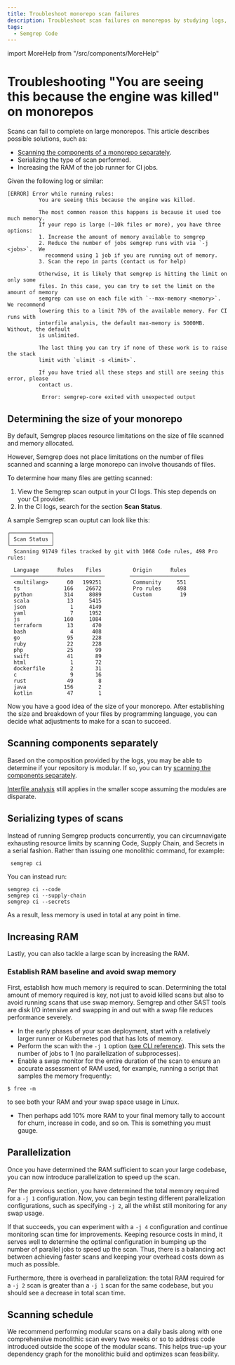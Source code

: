 ```yaml
---
title: Troubleshoot monorepo scan failures
description: Troubleshoot scan failures on monorepos by studying logs, compartmentalizing scans, increasing RAM, and running jobs in parallel.
tags:
  - Semgrep Code
---
```


import MoreHelp from "/src/components/MoreHelp"

# Troubleshooting "You are seeing this because the engine was killed" on monorepos

Scans can fail to complete on large monorepos. This article describes possible solutions, such as:

- [Scanning the components of a monorepo separately](https://semgrep.dev/docs/kb/semgrep-ci/scan-monorepo-in-parts/).
- Serializing the type of scan performed.
- Increasing the RAM of the job runner for CI jobs.

Given the following log or similar:

```
[ERROR] Error while running rules:
          You are seeing this because the engine was killed.

          The most common reason this happens is because it used too much memory.
          If your repo is large (~10k files or more), you have three options:
          1. Increase the amount of memory available to semgrep
          2. Reduce the number of jobs semgrep runs with via `-j <jobs>`.  We
            recommend using 1 job if you are running out of memory.
          3. Scan the repo in parts (contact us for help)

          Otherwise, it is likely that semgrep is hitting the limit on only some
          files. In this case, you can try to set the limit on the amount of memory
          semgrep can use on each file with `--max-memory <memory>`. We recommend
          lowering this to a limit 70% of the available memory. For CI runs with
          interfile analysis, the default max-memory is 5000MB. Without, the default
          is unlimited.

          The last thing you can try if none of these work is to raise the stack
          limit with `ulimit -s <limit>`.

          If you have tried all these steps and still are seeing this error, please
          contact us.

           Error: semgrep-core exited with unexpected output
```

## Determining the size of your monorepo

By default, Semgrep places resource limitations on the size of file scanned and memory allocated.

However, Semgrep does not place limitations on the number of files scanned and scanning a large monorepo can involve thousands of files. 

To determine how many files are getting scanned:

1. View the Semgrep scan output in your CI logs. This step depends on your CI provider.
2. In the CI logs, search for the section **Scan Status**.

A sample Semgrep scan ouptut can look like this:

```console
┌─────────────┐
│ Scan Status │ 
└─────────────┘ 
  Scanning 91749 files tracked by git with 1068 Code rules, 498 Pro rules:
            
  Language      Rules    Files          Origin      Rules
 ──────────────────────────────        ───────────────────
  <multilang>      60   199251          Community     551
  ts              166    26672          Pro rules     498
  python          314     8089          Custom         19
  scala            13     5415
  json              1     4149       
  yaml              7     1952
  js              160     1084      
  terraform        13      470      
  bash              4      408           
  go               95      228
  ruby             22      228
  php              25       99
  swift            41       89
  html              1       72         
  dockerfile        2       31           
  c                 9       16
  rust             49        8
  java            156        2
  kotlin           47        1
```

Now you have a good idea of the size of your monorepo. After establishing the size and breakdown of your files by programming language, you can decide what adjustments to make for a scan to succeed.

## Scanning components separately 

Based on the composition provided by the logs, you may be able to determine if your repository is modular. If so, you can try [scanning the components separately](https://semgrep.dev/docs/kb/semgrep-ci/scan-monorepo-in-parts/).

[<i class="fa-regular fa-file-lines"></i> Interfile analysis](/docs/semgrep-code/semgrep-pro-engine-intro/#types-of-semgrep-pro-engine-analysis) still applies in the smaller scope assuming the modules are disparate. 

## Serializing types of scans

Instead of running Semgrep products concurrently, you can circumnavigate exhausting resource limits by scanning Code, Supply Chain, and Secrets in a serial fashion.  Rather than issuing one monolithic command, for example:

```console
 semgrep ci
```
 
You can instead run:
 
 ```
semgrep ci --code
semgrep ci --supply-chain
semgrep ci --secrets
 ```

As a result, less memory is used in total at any point in time.

## Increasing RAM 

Lastly, you can also tackle a large scan by increasing the RAM.

### Establish RAM baseline and avoid swap memory

First, establish how much memory is required to scan. Determining the total amount of memory required is key, not just to avoid killed scans but also to avoid running scans that use swap memory. Semgrep and other SAST tools are disk I/O intensive and swapping in and out with a swap file reduces performance severely.

- In the early phases of your scan deployment, start with a relatively larger runner or Kubernetes pod that has lots of memory.
- Perform the scan with the `-j 1` option ([see CLI reference](/docs/cli-reference/)). This sets the number of jobs to 1 (no parallelization of subprocesses).
- Enable a swap monitor for the entire duration of the scan to ensure an accurate assessment of RAM used, for example, running a script that samples the memory frequently: 
```
$ free -m 
```
to see both your RAM and your swap space usage in Linux. 
- Then perhaps add 10% more RAM to your final memory tally to account for churn, increase in code, and so on.  This is something you must gauge.

## Parallelization

Once you have determined the RAM sufficient to scan your large codebase, you can now introduce parallelization to speed up the scan.

Per the previous section, you have determined the total memory required for a `-j 1` configuration. Now, you can begin testing different parallelization configurations, such as specifying `-j 2`, all the whilst still monitoring for any swap usage.

If that succeeds, you can experiment with a `-j 4` configuration and continue monitoring scan time for improvements.  Keeping resource costs in mind, it serves well to determine the optimal configuration in bumping up the number of parallel jobs to speed up the scan. Thus, there is a balancing act between achieving faster scans and keeping your overhead costs down as much as possible. 

Furthermore, there is overhead in parallelization: the total RAM required for a `-j 2` scan is greater than a `-j 1` scan for the same codebase, but you should see a decrease in total scan time.

## Scanning schedule

We recommend performing modular scans on a daily basis along with one comprehensive monolithic scan every two weeks or so to address code introduced outside the scope of the modular scans. This helps true-up your dependency graph for the monolithic build and optimizes scan feasibility.

<MoreHelp/>